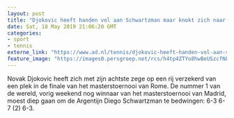 ```yaml
---
layout: post
title: "Djokovic heeft handen vol aan Schwartzman maar knokt zich naar finale"
date: Sat, 18 May 2019 21:06:20 GMT
categories: 
- sport 
- tennis 
externe_link: "https://www.ad.nl/tennis/djokovic-heeft-handen-vol-aan-schwartzman-maar-knokt-zich-naar-finale~afc26ba7/"
feature_image: "https://images0.persgroep.net/rcs/h4tp4ZTYo8hwBeUSzcfNFuYM24E/diocontent/148712428/_fitwidth/400/?appId=21791a8992982cd8da851550a453bd7f&quality=0.7"
---
```


Novak Djokovic heeft zich met zijn achtste zege op een rij verzekerd van een plek in de finale van het masterstoernooi van Rome. De nummer 1 van de wereld, vorig weekend nog winnaar van het masterstoernooi van Madrid, moest diep gaan om de Argentijn Diego Schwartzman te bedwingen: 6-3 6-7 (2) 6-3.
